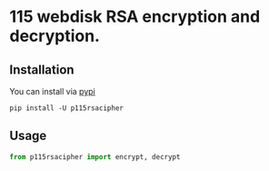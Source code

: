 # 115 webdisk RSA encryption and decryption.

## Installation

You can install via [pypi](https://pypi.org/project/p115rsacipher/)

```console
pip install -U p115rsacipher
```

## Usage

```python
from p115rsacipher import encrypt, decrypt
```
